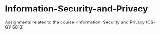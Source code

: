 # Information-Security-and-Privacy
Assignments related to the course -Information, Security and Privacy (CS-GY 6813)
